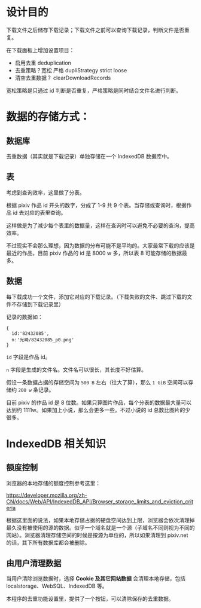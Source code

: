 # 设计目的

下载文件之后储存下载记录；下载文件之前可以查询下载记录，判断文件是否重复。

在下载面板上增加设置项目：

- 启用去重  deduplication
- 去重策略？宽松 严格    dupliStrategy strict loose 
- 清空去重数据？ clearDownloadRecords

宽松策略是只通过 id 判断是否重复，严格策略是同时结合文件名进行判断。

# 数据的存储方式：

## 数据库

去重数据（其实就是下载记录）单独存储在一个 IndexedDB 数据库中。

## 表

考虑到查询效率，这里做了分表。

根据 pixiv 作品 id 开头的数字，分成了 1-9 共 9 个表。当存储或查询时，根据作品 id 去对应的表里查询。

这样做是为了减少每个表里的数据量，这样在查询时可以避免不必要的查询，提高效率。

不过现实不会那么理想，因为数据的分布可能不是平均的。大家最常下载的应该是最近的作品，目前 pixiv 作品的 id 是 8000 w 多，所以表 8 可能存储的数据最多。

## 数据

每下载成功一个文件，添加它对应的下载记录。（下载失败的文件、跳过下载的文件不存储到下载记录里）

记录的数据如：

```
{
  id:'82432085',
  n:'光崎/82432085_p0.png'
}
```

`id` 字段是作品 id。

`n` 字段是生成的文件名。文件名可以很长，其长度不好估算。

假设一条数据占据的存储空间为 `500 B` 左右（往大了算），那么 `1 GiB` 空间可以存储约 `200 w` 条记录。

目前 pixiv 的作品 id 是 8 位数。如果只算图片作品，每个分表的数据最大量可以达到约 1111w。如果加上小说，那么会更多一些。不过小说的 id 总数比图片的少很多。

# IndexedDB 相关知识

## 额度控制

浏览器的本地存储的额度控制参考这里：

https://developer.mozilla.org/zh-CN/docs/Web/API/IndexedDB_API/Browser_storage_limits_and_eviction_criteria

根据这里面的说法，如果本地存储占据的硬盘空间达到上限，浏览器会依次清理掉最久没有被使用的源的数据。似乎一个域名就是一个源（子域名不同则视为不同的网站）。浏览器清理存储空间的时候是按源为单位的，所以如果清理到 pixiv.net 的话，其下所有数据库都会被删除。

## 由用户清理数据

当用户清除浏览数据时，选择 **Cookie 及其它网站数据** 会清理本地存储，包括 localstorage、WebSQL、IndexedDB 等。

本程序的去重功能设置里，提供了一个按钮，可以清除保存的去重数据。